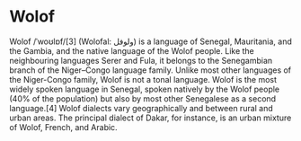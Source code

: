 # Wolof

Wolof /ˈwoʊlɒf/[3] (Wolofal: ولوفل) is a language of Senegal, Mauritania, and the Gambia, and the native language of the Wolof people. Like the neighbouring languages Serer and Fula, it belongs to the Senegambian branch of the Niger–Congo language family. Unlike most other languages of the Niger-Congo family, Wolof is not a tonal language.
Wolof is the most widely spoken language in Senegal, spoken natively by the Wolof people (40% of the population) but also by most other Senegalese as a second language.[4] Wolof dialects vary geographically and between rural and urban areas. The principal dialect of Dakar, for instance, is an urban mixture of Wolof, French, and Arabic.
